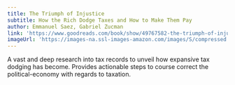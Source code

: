 ```yaml
---
title: The Triumph of Injustice
subtitle: How the Rich Dodge Taxes and How to Make Them Pay
author: Emmanuel Saez, Gabriel Zucman
link: 'https://www.goodreads.com/book/show/49767582-the-triumph-of-injustice'
imageUrl: 'https://images-na.ssl-images-amazon.com/images/S/compressed.photo.goodreads.com/books/1563140678l/49767582.jpg'
---
```


A vast and deep research into tax records to unveil how expansive tax dodging has become. Provides
actionable steps to course correct the political-economy with regards to taxation.
